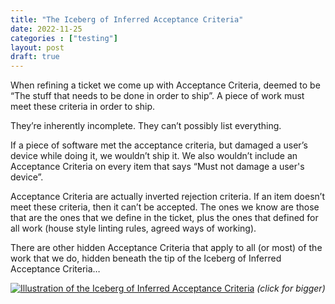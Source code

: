 ```yaml
---
title: "The Iceberg of Inferred Acceptance Criteria"
date: 2022-11-25
categories : ["testing"]
layout: post
draft: true
---
```


When refining a ticket we come up with Acceptance Criteria, deemed to be “The stuff that needs to be done in order to ship”. A piece of work must meet these criteria in order to ship.

They’re inherently incomplete. They can’t possibly list everything.

If a piece of software met the acceptance criteria, but damaged a user’s device while doing it, we wouldn’t ship it. We also wouldn’t include an Acceptance Criteria on every item that says “Must not damage a user's device”.

Acceptance Criteria are actually inverted rejection criteria. If an item doesn’t meet these criteria, then it can’t be accepted. The ones we know are those that are the ones that we define in the ticket, plus the ones that defined for all work (house style linting rules, agreed ways of working).

There are other hidden Acceptance Criteria that apply to all (or most) of the work that we do, hidden beneath the tip of the Iceberg of Inferred Acceptance Criteria…

[![Illustration of the Iceberg of Inferred Acceptance Criteria](/img/iceberg.png)](/img/iceberg.png)
*(click for bigger)*
